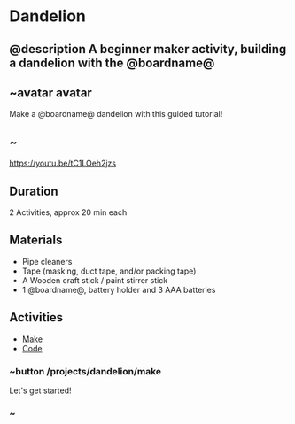 # Dandelion

## @description A beginner maker activity, building a dandelion with the @boardname@  

## ~avatar avatar

Make a @boardname@ dandelion with this guided tutorial!

## ~

https://youtu.be/tC1LOeh2jzs

## Duration

2 Activities, approx 20 min each

## Materials

* Pipe cleaners
* Tape (masking, duct tape, and/or packing tape)
* A Wooden craft stick / paint stirrer stick
* 1 @boardname@, battery holder and 3 AAA batteries

## Activities

* [Make](/projects/dandelion/make)  
* [Code](/projects/dandelion/code)  

### ~button /projects/dandelion/make

Let's get started!

### ~

